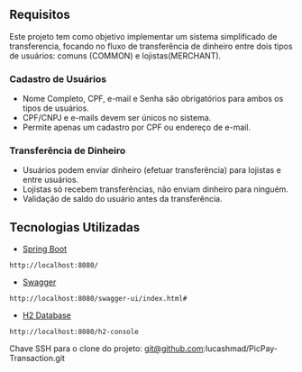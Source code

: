 ## Requisitos
Este projeto tem como objetivo implementar um sistema simplificado de transferencia, focando no fluxo de transferência de dinheiro entre dois tipos de usuários: comuns (COMMON) e lojistas(MERCHANT).

### Cadastro de Usuários
- Nome Completo, CPF, e-mail e Senha são obrigatórios para ambos os tipos de usuários.
- CPF/CNPJ e e-mails devem ser únicos no sistema.
- Permite apenas um cadastro por CPF ou endereço de e-mail.

### Transferência de Dinheiro
- Usuários podem enviar dinheiro (efetuar transferência) para lojistas e entre usuários.
- Lojistas só recebem transferências, não enviam dinheiro para ninguém.
- Validação de saldo do usuário antes da transferência.

## Tecnologias Utilizadas

- [Spring Boot](https://spring.io/projects/spring-boot)
```http request
http://localhost:8080/
```
- [Swagger](https://swagger.io/)
```http request
http://localhost:8080/swagger-ui/index.html#
```
- [H2 Database](https://www.h2database.com/html/main.html)
```http request
http://localhost:8080/h2-console
```

Chave SSH para o clone do projeto: git@github.com:lucashmad/PicPay-Transaction.git
